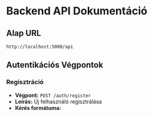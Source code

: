 # Backend API Dokumentáció

## Alap URL
`http://localhost:5000/api`

## Autentikációs Végpontok

### Regisztráció
- **Végpont:** `POST /auth/register`
- **Leírás:** Új felhasználó regisztrálása
- **Kérés formátuma:**